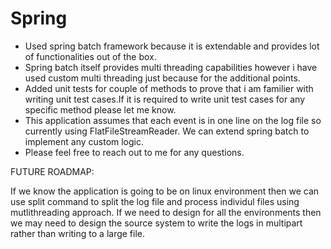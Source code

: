 # Spring

* Used spring batch framework because it is extendable and provides lot of functionalities out of the box.
* Spring batch itself provides multi threading capabilities however i have used custom multi threading just because for the additional points.
* Added unit tests for couple of methods to prove that i am familier with writing unit test cases.If it is required to write unit test cases for any specific method please let me know.
* This application assumes that each event is in one line on the log file so currently using FlatFileStreamReader. We can extend spring batch to implement any custom logic.
* Please feel free to reach out to me for any questions. 

FUTURE ROADMAP:

If we know the application is going to be on linux environment then we can use split command to split the log file and process individul files using mutlithreading approach. If we need to design for all the environments then we may need to design the source system to write the logs in multipart rather than writing to a large file.





